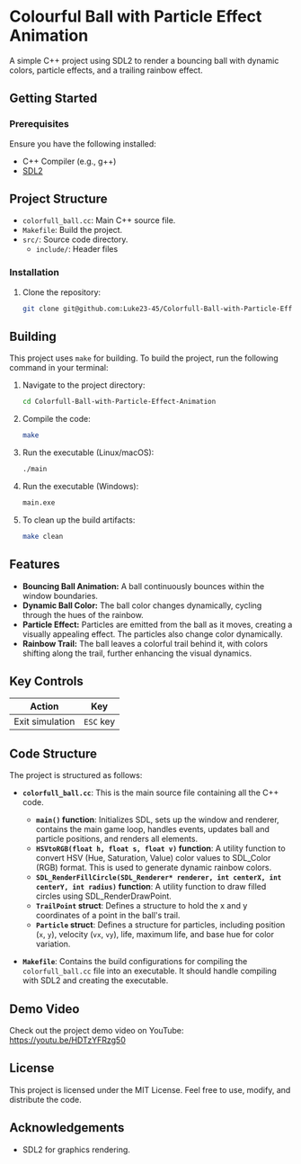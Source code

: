 # Colourful Ball with Particle Effect Animation

A simple C++ project using SDL2 to render a bouncing ball with dynamic colors, particle effects, and a trailing rainbow effect.

## Getting Started

### Prerequisites
Ensure you have the following installed:
- C++ Compiler (e.g., g++)
- [SDL2](https://www.libsdl.org/)

## Project Structure

* `colorfull_ball.cc`: Main C++ source file.
* `Makefile`: Build the project.
* `src/`: Source code directory.
    * `include/`: Header files 


### Installation
1. Clone the repository:
    ```bash
    git clone git@github.com:Luke23-45/Colorfull-Ball-with-Particle-Effect-Animation.git
    ```
## Building

This project uses `make` for building. To build the project, run the following command in your terminal:

1. Navigate to the project directory:
    ```bash
    cd Colorfull-Ball-with-Particle-Effect-Animation
    ```
3. Compile the code:
    ```bash
    make
    ```
4. Run the executable (Linux/macOS):
    ```bash
    ./main
    ```
5. Run the executable (Windows):
    ```bash
    main.exe
    ```
6. To clean up the build artifacts:
    ```bash
    make clean
    ```

## Features
- **Bouncing Ball Animation:**  A ball continuously bounces within the window boundaries.
- **Dynamic Ball Color:** The ball color changes dynamically, cycling through the hues of the rainbow.
- **Particle Effect:**  Particles are emitted from the ball as it moves, creating a visually appealing effect. The particles also change color dynamically.
- **Rainbow Trail:** The ball leaves a colorful trail behind it, with colors shifting along the trail, further enhancing the visual dynamics.

## Key Controls

| Action          | Key       |
| --------------- | --------- |
| Exit simulation | `ESC` key |

## Code Structure

The project is structured as follows:

- **`colorfull_ball.cc`**: This is the main source file containing all the C++ code.
    - **`main()` function**: Initializes SDL, sets up the window and renderer, contains the main game loop, handles events, updates ball and particle positions, and renders all elements.
    - **`HSVtoRGB(float h, float s, float v)` function**:  A utility function to convert HSV (Hue, Saturation, Value) color values to SDL_Color (RGB) format. This is used to generate dynamic rainbow colors.
    - **`SDL_RenderFillCircle(SDL_Renderer* renderer, int centerX, int centerY, int radius)` function**: A utility function to draw filled circles using SDL_RenderDrawPoint.
    - **`TrailPoint` struct**:  Defines a structure to hold the x and y coordinates of a point in the ball's trail.
    - **`Particle` struct**: Defines a structure for particles, including position (`x`, `y`), velocity (`vx`, `vy`), life, maximum life, and base hue for color variation.

- **`Makefile`**:  Contains the build configurations for compiling the `colorfull_ball.cc` file into an executable. It should handle compiling with SDL2 and creating the executable.


## Demo Video
Check out the project demo video on YouTube: https://youtu.be/HDTzYFRzg50

## License

This project is licensed under the MIT License. Feel free to use, modify, and distribute the code.

## Acknowledgements

- SDL2 for graphics rendering.
